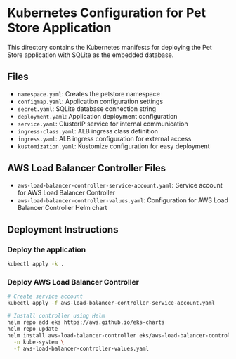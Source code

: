 # Kubernetes Configuration for Pet Store Application

This directory contains the Kubernetes manifests for deploying the Pet Store application with SQLite as the embedded database.

## Files

- `namespace.yaml`: Creates the petstore namespace
- `configmap.yaml`: Application configuration settings
- `secret.yaml`: SQLite database connection string
- `deployment.yaml`: Application deployment configuration
- `service.yaml`: ClusterIP service for internal communication
- `ingress-class.yaml`: ALB ingress class definition
- `ingress.yaml`: ALB ingress configuration for external access
- `kustomization.yaml`: Kustomize configuration for easy deployment

## AWS Load Balancer Controller Files

- `aws-load-balancer-controller-service-account.yaml`: Service account for AWS Load Balancer Controller
- `aws-load-balancer-controller-values.yaml`: Configuration for AWS Load Balancer Controller Helm chart

## Deployment Instructions

### Deploy the application

```bash
kubectl apply -k .
```

### Deploy AWS Load Balancer Controller

```bash
# Create service account
kubectl apply -f aws-load-balancer-controller-service-account.yaml

# Install controller using Helm
helm repo add eks https://aws.github.io/eks-charts
helm repo update
helm install aws-load-balancer-controller eks/aws-load-balancer-controller \
  -n kube-system \
  -f aws-load-balancer-controller-values.yaml
```
